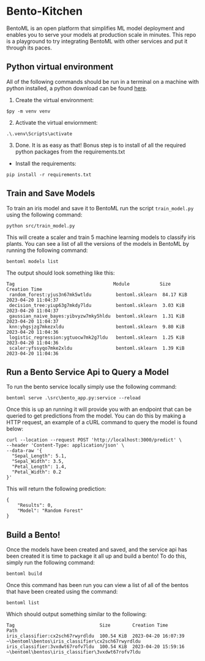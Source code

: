 # Bento-Kitchen
BentoML is an open platform that simplifies ML model deployment and enables you to serve your models at production scale in minutes. This repo is a playground to try integrating BentoML with other services and put it through its paces.

## Python virtual environment
All of the following commands should be run in a terminal on a machine with python installed, a python download can be found [here](https://www.python.org/downloads/).
1) Create the virtual environment:
```
$py -m venv venv
```
2) Activate the virtual enviornment:
```
.\.venv\Scripts\activate
```
3) Done. It is as easy as that!
Bonus step is to install of all the required python packages from the requirements.txt
- Install the requirements:
```
pip install -r requirements.txt
```

## Train and Save Models
To train an iris model and save it to BentoML run the script `train_model.py` using the following command:
```
python src/train_model.py
```
This will create a scaler and train 5 machine learning models to classify iris plants.
You can see a list of all the versions of the models in BentoML by running the following command:
```
bentoml models list
```
The output should look something like this:
```
Tag                                    Module           Size       Creation Time       
 random_forest:yjus3n67mk5wtldu         bentoml.sklearn  84.17 KiB  2023-04-20 11:04:37
 decision_tree:yiup63g7mkdy7ldu         bentoml.sklearn  3.03 KiB   2023-04-20 11:04:37
 gaussian_naive_bayes:yibvyzw7mky5hldu  bentoml.sklearn  1.31 KiB   2023-04-20 11:04:37
 knn:yhgsjzg7mkezxldu                   bentoml.sklearn  9.80 KiB   2023-04-20 11:04:36
 logistic_regression:ygtuocw7mk2g7ldu   bentoml.sklearn  1.25 KiB   2023-04-20 11:04:36
 scaler:yfssyqo7mke2xldu                bentoml.sklearn  1.39 KiB   2023-04-20 11:04:36
```

## Run a Bento Service Api to Query a Model
To run the bento service locally simply use the following command:
```
bentoml serve .\src\bento_app.py:service --reload
```
Once this is up an running it will provide you with an endpoint that can be queried to get predictions from the model.
You can do this by making a HTTP request, an example of a cURL command to query the model is found below:
```
curl --location --request POST 'http://localhost:3000/predict' \
--header 'Content-Type: application/json' \
--data-raw '{
  "Sepal_Length": 5.1,
  "Sepal_Width": 3.5,
  "Petal_Length": 1.4,
  "Petal_Width": 0.2
}'
```
This will return the following prediction:
```
{
    "Results": 0,
    "Model": "Random Forest"
}
```

## Build a Bento!
Once the models have been created and saved, and the service api has been created it is time to package it all up and build a bento! To do this, simply run the following command:
```
bentoml build
```
Once this command has been run you can view a list of all of the bentos that have been created using the command:
```
bentoml list
```
Which should output something similar to the following: 
```
Tag                               Size        Creation Time        Path
iris_classifier:cx2sch67rwyrdldu  100.54 KiB  2023-04-20 16:07:39  ~\bentoml\bentos\iris_classifier\cx2sch67rwyrdldu
iris_classifier:3vxdwt67rofv7ldu  100.54 KiB  2023-04-20 15:59:16  ~\bentoml\bentos\iris_classifier\3vxdwt67rofv7ldu
```